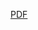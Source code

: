 [PDF](https://padraigdaly.github.io/assets/CV_2022.pdf)


<object data="../assets/CV_2022.pdf" width="1000" height="1000" type='application/pdf'></object>
